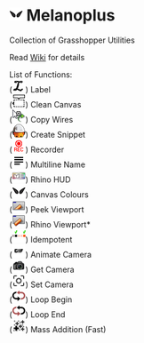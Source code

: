 # ![](./Resources/MelanoplusSimple.png) Melanoplus
Collection of Grasshopper Utilities

Read [Wiki](https://github.com/lin-ycv/Melanoplus/wiki) for details

List of Functions:<br>
(![](./Resources/Label.png)) Label <br>
(![](./Resources/CleanCanvas.png)) Clean Canvas <br>
(![](./Resources/Copy_Wire.png)) Copy Wires <br>
(![](./Resources/SnippetBuilder.png)) Create Snippet <br>
(![](./Resources/recordON.png)) Recorder <br>
(![](./Resources/multiline.png)) Multiline Name <br>
(![](./Resources/DataHUD.png)) Rhino HUD<br>
(![](./Resources/MelanoplusSimple.png)) Canvas Colours <br>
(![](./Resources/viewportBGRhino.png)) Peek Viewport <br>
(![](./Resources/viewportRhino.png)) Rhino Viewport* <br>
(![](./Resources/idempotent3.png)) Idempotent <br>
(![](./Resources/GIF.png)) Animate Camera <br>
(![](./Resources/GetCamera.png)) Get Camera <br>
(![](./Resources/SetCamera.png)) Set Camera <br>
(![](./Resources/LoopBegin.png)) Loop Begin <br>
(![](./Resources/LoopEnd.png)) Loop End <br>
(![](./Resources/MassAddition.png)) Mass Addition (Fast)<br>

